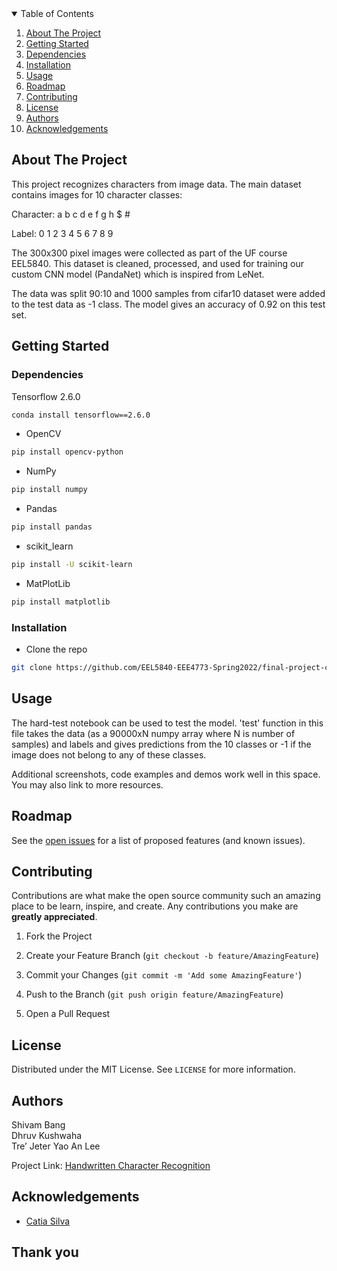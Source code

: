 
  
<!-- TABLE OF CONTENTS -->

  

<details  open="open">

  

<summary>Table of Contents</summary>

  

<ol>

  

<li><a  href="#about-the-project">About The Project</a></li>

  

<li><a  href="#getting-started">Getting Started</a></li>

  

<li><a  href="#dependencies">Dependencies</a></li>

  

<li><a  href="#installation">Installation</a></li>

  

</ul>

  

</li>

  

<li><a  href="#usage">Usage</a></li>

  

<li><a  href="#roadmap">Roadmap</a></li>

  

<li><a  href="#contributing">Contributing</a></li>

  

<li><a  href="#license">License</a></li>

  

<li><a  href="#authors">Authors</a></li>

  

<li><a  href="#acknowledgements">Acknowledgements</a></li>

  

</ol>

  

</details>

  

  

<!-- ABOUT THE PROJECT -->

  

## About The Project

  

  

This project recognizes characters from image data. The main dataset contains images for 10 character classes:

  

Character: a b c d e f g h $ #

  

Label: 0 1 2 3 4 5 6 7 8 9

  

The 300x300 pixel images were collected as part of the UF course EEL5840. This dataset is cleaned, processed, and used for training our custom CNN model (PandaNet) which is inspired from LeNet.

  

The data was split 90:10 and 1000 samples from cifar10 dataset were added to the test data as -1 class. The model gives an accuracy of 0.92 on this test set.

  

<!-- GETTING STARTED -->

  

## Getting Started

  

  

  

### Dependencies

  

  

Tensorflow 2.6.0

```sh
conda install tensorflow==2.6.0
```

  

* OpenCV
```sh
pip install opencv-python
```

* NumPy

```sh
pip install numpy
```

* Pandas

  

```sh
pip install pandas
```

  

* scikit_learn
```sh
pip install -U scikit-learn
```

  

* MatPlotLib
```sh
pip install matplotlib
```

  
  

### Installation

  

  

* Clone the repo

  

```sh
git clone https://github.com/EEL5840-EEE4773-Spring2022/final-project-code-and-report-probably-pandas#about-the-project
```


<!-- USAGE EXAMPLES -->

  

## Usage

  

  

The hard-test notebook can be used to test the model. 'test' function in this file takes the data (as a 90000xN numpy array where N is number of samples) and labels and gives predictions from the 10 classes or -1 if the image does not belong to any of these classes.

  

Additional screenshots, code examples and demos work well in this space. You may also link to more resources.

  

  

<!-- ROADMAP -->

  

## Roadmap

  

  

See the [open issues](https://github.com/catiaspsilva/README-template/issues) for a list of proposed features (and known issues).

  

  

<!-- CONTRIBUTING -->

  

## Contributing

  

  

Contributions are what make the open source community such an amazing place to be learn, inspire, and create. Any contributions you make are **greatly appreciated**.

  

  

1. Fork the Project

  

2. Create your Feature Branch (`git checkout -b feature/AmazingFeature`)

  

3. Commit your Changes (`git commit -m 'Add some AmazingFeature'`)

  

4. Push to the Branch (`git push origin feature/AmazingFeature`)

  

5. Open a Pull Request

  

  

<!-- LICENSE -->

  

## License

  

  

Distributed under the MIT License. See `LICENSE` for more information.

  

  

<!-- Authors -->

  

## Authors

Shivam Bang   
Dhruv Kushwaha  
Tre’ Jeter
Yao An Lee   

Project Link: [Handwritten Character Recognition](https://github.com/EEL5840-EEE4773-Spring2022/final-project-code-and-report-probably-pandas)

  

  

<!-- ACKNOWLEDGEMENTS -->

  

## Acknowledgements

  

  

* [Catia Silva](https://faculty.eng.ufl.edu/catia-silva/)

  

  

## Thank you